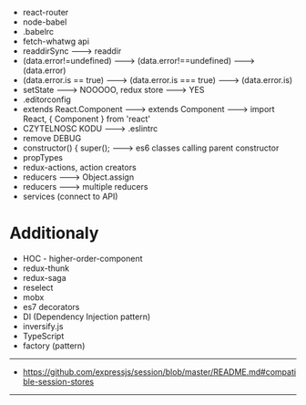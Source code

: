 * react-router
* node-babel
* .babelrc
* fetch-whatwg api
* readdirSync ---> readdir
* (data.error!=undefined) ---> (data.error!==undefined) ---> (data.error)
* (data.error.is == true) ---> (data.error.is === true) ---> (data.error.is)
* setState ---> NOOOOO, redux store ---> YES
* .editorconfig
*  extends React.Component --->  extends Component ---> import React, { Component } from 'react'
* CZYTELNOSC KODU ---> .eslintrc
* remove DEBUG
* constructor() { super(); ---> es6 classes calling parent constructor
* propTypes
* redux-actions, action creators
* reducers ---> Object.assign
* reducers ---> multiple reducers
* services (connect to API)

# Additionaly

* HOC - higher-order-component
* redux-thunk
* redux-saga
* reselect
* mobx
* es7 decorators
* DI (Dependency Injection pattern)
* inversify.js
* TypeScript
* factory (pattern)

---

* https://github.com/expressjs/session/blob/master/README.md#compatible-session-stores

---
